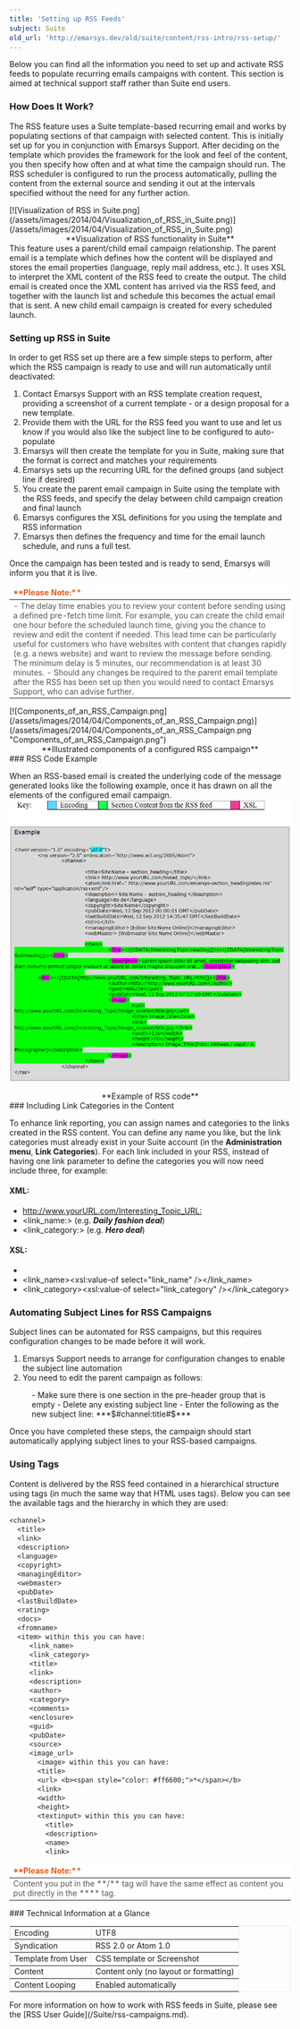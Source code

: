 ```yaml
---
title: 'Setting up RSS Feeds'
subject: Suite
old_url: 'http://emarsys.dev/old/suite/content/rss-intro/rss-setup/'
---
```


Below you can find all the information you need to set up and activate RSS feeds to populate recurring emails campaigns with content. This section is aimed at technical support staff rather than Suite end users.

### How Does It Work?

 The RSS feature uses a Suite template-based recurring email and works by populating sections of that campaign with selected content. This is initially set up for you in conjunction with Emarsys Support. After deciding on the template which provides the framework for the look and feel of the content, you then specify how often and at what time the campaign should run. The RSS scheduler is configured to run the process automatically, pulling the content from the external source and sending it out at the intervals specified without the need for any further action.

<div class="center"><div class="floatnone">[![Visualization of RSS in Suite.png](/assets/images/2014/04/Visualization_of_RSS_in_Suite.png)](/assets/images/2014/04/Visualization_of_RSS_in_Suite.png)</div></div><div style="text-align: center;">**Visualization of RSS functionality in Suite**</div> This feature uses a parent/child email campaign relationship. The parent email is a template which defines how the content will be displayed and stores the email properties (language, reply mail address, etc.). It uses XSL to interpret the XML content of the RSS feed to create the output. The child email is created once the XML content has arrived via the RSS feed, and together with the launch list and schedule this becomes the actual email that is sent. A new child email campaign is created for every scheduled launch.

### Setting up RSS in Suite

 In order to get RSS set up there are a few simple steps to perform, after which the RSS campaign is ready to use and will run automatically until deactivated:

1. Contact Emarsys Support with an RSS template creation request, providing a screenshot of a current template - or a design proposal for a new template.
2. Provide them with the URL for the RSS feed you want to use and let us know if you would also like the subject line to be configured to auto-populate
3. Emarsys will then create the template for you in Suite, making sure that the format is correct and matches your requirements
4. Emarsys sets up the recurring URL for the defined groups (and subject line if desired)
5. You create the parent email campaign in Suite using the template with the RSS feeds, and specify the delay between child campaign creation and final launch
6. Emarsys configures the XSL definitions for you using the template and RSS information
7. Emarsys then defines the frequency and time for the email launch schedule, and runs a full test.

 Once the campaign has been tested and is ready to send, Emarsys will inform you that it is live.

<table border="0" cellpadding="1" class="wikitable" style="width: 100%; border-width: 0px; border-style: solid;"><thead><tr><th style="text-align: left; border-color: #fff; background-color: #fff; color: #eb5a19;">**Please Note:**</th> </tr></thead><tbody><tr><td style="text-align: left; border-color: #fff; background-color: #fff; color: #555555;">- The delay time enables you to review your content before sending using a defined pre-fetch time limit. For example, you can create the child email one hour before the scheduled launch time, giving you the chance to review and edit the content if needed. This lead time can be particularly useful for customers who have websites with content that changes rapidly (e.g. a news website) and want to review the message before sending. The minimum delay is 5 minutes, our recommendation is at least 30 minutes.
- Should any changes be required to the parent email template after the RSS has been set up then you would need to contact Emarsys Support, who can advise further.
 
</td> </tr></tbody></table>[![Components_of_an_RSS_Campaign.png](/assets/images/2014/04/Components_of_an_RSS_Campaign.png)](/assets/images/2014/04/Components_of_an_RSS_Campaign.png "Components_of_an_RSS_Campaign.png")<div style="text-align: center;">**Illustrated components of a configured RSS campaign**</div>### RSS Code Example

 When an RSS-based email is created the underlying code of the message generated looks like the following example, once it has drawn on all the elements of the configured email campaign. [![RSS Code Example.png](/assets/images/2014/04/RSS_Code_Example.png)](/assets/images/2014/04/RSS_Code_Example.png)

<div style="text-align: center;">**Example of RSS code**</div>### Including Link Categories in the Content

 To enhance link reporting, you can assign names and categories to the links created in the RSS content. You can define any name you like, but the link categories must already exist in your Suite account (in the **Administration menu**, **Link Categories**). For each link included in your RSS, instead of having one link parameter to define the categories you will now need include three, for example:

#### XML:

- <http://www.yourURL.com/Interesting_Topic_URL:>
- <link_name:> (e.g. ***Daily fashion deal***)
- <link_category:> (e.g. ***Hero deal***)

#### XSL:

- <link><xsl:value-of select="link" /></link>
- <link_name><xsl:value-of select="link_name" /></link_name>
- <link_category><xsl:value-of select="link_category" /></link_category>

### Automating Subject Lines for RSS Campaigns

 Subject lines can be automated for RSS campaigns, but this requires configuration changes to be made before it will work.

1. Emarsys Support needs to arrange for configuration changes to enable the subject line automation
2. You need to edit the parent campaign as follows:
 
<dl><dd>- Make sure there is one section in the pre-header group that is empty
- Delete any existing subject line
- Enter the following as the new subject line: ***$#channel:title#$***

</dd></dl>Once you have completed these steps, the campaign should start automatically applying subject lines to your RSS-based campaigns.

### Using Tags

 Content is delivered by the RSS feed contained in a hierarchical structure using tags (in much the same way that HTML uses tags). Below you can see the available tags and the hierarchy in which they are used:


    <channel>
      <title>
      <link>
      <description>
      <language>
      <copyright>
      <managingEditor>
      <webmaster>
      <pubDate>
      <lastBuildDate>
      <rating>
      <docs>
      <fromname>
      <item> within this you can have:
         <link_name>
         <link_category>
         <title>
         <link>
         <description>
         <author>
         <category>
         <comments>
         <enclosure>
         <guid>
         <pubDate>
         <source>
         <image_url>
           <image> within this you can have:
           <title>
           <url> <b><span style="color: #ff6600;">*</span></b>
           <link>
           <width>
           <height>
           <textinput> within this you can have:
             <title>
             <description>
             <name>
             <link>


<table border="0" cellpadding="1" class="wikitable" style="width: 100%; border-width: 0px; border-style: solid;"><thead><tr><th style="text-align: left; border-color: #fff; background-color: #fff; color: #eb5a19;">**Please Note:**</th> </tr></thead><tbody><tr><td style="text-align: left; border-color: #fff; background-color: #fff; color: #555555;">Content you put in the **<image>/<url>** tag will have the same effect as content you put directly in the **<image_url>** tag.</td></tr></tbody></table>### Technical Information at a Glance

<table border="1" cellpadding="0" cellspacing="0" class="wikitable" style="border: 1px solid #ebebeb;"><tbody><tr><td>Encoding</td> <td>UTF8</td> </tr><tr><td>Syndication</td> <td>RSS 2.0 or Atom 1.0</td> </tr><tr><td>Template from User</td> <td>CSS template or Screenshot</td> </tr><tr><td>Content</td> <td>Content only (no layout or formatting)</td> </tr><tr><td>Content Looping</td> <td>Enabled automatically</td></tr></tbody></table> For more information on how to work with RSS feeds in Suite, please see the [RSS User Guide](/Suite/rss-campaigns.md).